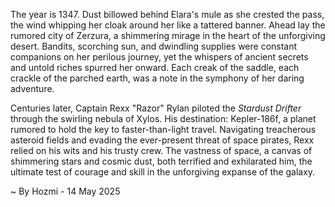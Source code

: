 
The year is 1347.  Dust billowed behind Elara's mule as she crested the pass, the wind whipping her cloak around her like a tattered banner.  Ahead lay the rumored city of Zerzura, a shimmering mirage in the heart of the unforgiving desert.  Bandits, scorching sun, and dwindling supplies were constant companions on her perilous journey, yet the whispers of ancient secrets and untold riches spurred her onward. Each creak of the saddle, each crackle of the parched earth, was a note in the symphony of her daring adventure.

Centuries later, Captain Rexx "Razor" Rylan piloted the *Stardust Drifter* through the swirling nebula of Xylos.  His destination: Kepler-186f, a planet rumored to hold the key to faster-than-light travel.  Navigating treacherous asteroid fields and evading the ever-present threat of space pirates, Rexx relied on his wits and his trusty crew. The vastness of space, a canvas of shimmering stars and cosmic dust, both terrified and exhilarated him, the ultimate test of courage and skill in the unforgiving expanse of the galaxy.

~ By Hozmi - 14 May 2025
